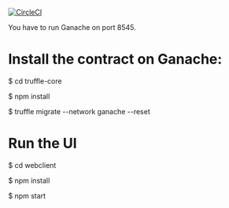 [![CircleCI](https://circleci.com/gh/asiniscalchi/crypto-soccer/tree/master.svg?style=svg&circle-token=173cdb7fbdceb2e47e428c1121addf7746b937e9)](https://circleci.com/gh/asiniscalchi/crypto-soccer/tree/master)

You have to run Ganache on port 8545.

# Install the contract on Ganache:
$ cd truffle-core

$ npm install

$ truffle migrate --network ganache --reset

# Run the UI
$ cd webclient

$ npm install

$ npm start

